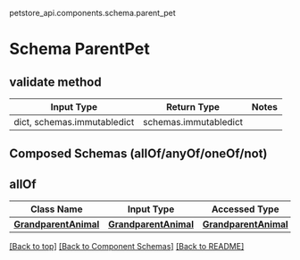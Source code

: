 petstore_api.components.schema.parent_pet
# Schema ParentPet

## validate method
Input Type | Return Type | Notes
------------ | ------------- | -------------
dict, schemas.immutabledict | schemas.immutabledict |

## Composed Schemas (allOf/anyOf/oneOf/not)
## allOf
Class Name | Input Type | Accessed Type | Description | Notes
------------- | ------------- | ------------- | ------------- | -------------
[**GrandparentAnimal**](grandparent_animal.md) | [**GrandparentAnimal**](grandparent_animal.md) | [**GrandparentAnimal**](grandparent_animal.md) |  |

[[Back to top]](#top) [[Back to Component Schemas]](../../../README.md#Component-Schemas) [[Back to README]](../../../README.md)
